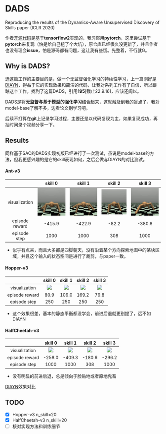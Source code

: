 # DADS
Reproducing the results of the Dynamics-Aware Unsupervised Discovery of Skills paper (ICLR 2020)

作者[开源代码](https://github.com/google-research/dads)是基于**tensorflow2**实现的，我习惯用**pytorch**，这里尝试基于**pytorch**来复现（怕是给自己挖了个大坑），原仓库已经很久没更新了，并且作者也没有理会**issue**，怕是源码都有问题，这让我有些慌。先整着，不行就G。

## Why is DADS?

选这篇工作的主要目的是，做一个无监督强化学习的持续性学习，上一篇刚好是[DIAYN](https://github.com/IDayday/DIAYN-PyTorch)，得益于它的实现效果和简洁的代码，让我对系列工作有了自信，所以跟踪这个工作，找到了这篇DADS，引用**195**[截止22.9.16]，应该还阔以。

DADS是将**无监督与基于模型的强化学习**结合起来，这就触及到我的盲点了，我对model-base了解不多，边看论文别学习吧。

后续不打算在**git**上记录学习过程，主要还是以代码复现为主，如果复现成功，再抽时间录个视频分享一下。

## Results

同样基于SAC的DADS实现初版已经进行了一次测试，虽说是model-base的方法，但我更感兴趣的是它的skill表现如何，之后会做与DIAYN的对比测试。

#### Ant-v3

|       |skill 0| skill 1| skill 2| skill 3|
:-----------------------:|:-----------------------:|:-----------------------:|:-----------------------:|:-----------------------:
|visualization|![](./results/skill/ant/skill0.gif)| ![](results/skill/ant/skill1.gif)| ![](results/skill/ant/skill2.gif)| ![](results/skill/ant/skill3.gif)
episode reward|-415.9|-422.9|-82.2|-380.8|
episode step|1000|1000|308|1000

* 似乎有点呆，而且大多都是四脚朝天，没有沿着某个方向探索地图中的某块区域，并且这个输入的状态空间是进行了裁剪，与paper一致。

#### Hopper-v3

|       |skill 0| skill 1| skill 2| skill 3|
:-----------------------:|:-----------------------:|:-----------------------:|:-----------------------:|:-----------------------:
|visualization|![](./checkpoints/Hopper/09-17%2016-34-44/gifs/skill0.gif)| ![](./checkpoints/Hopper/09-17%2016-34-44/gifs/skill1.gif)| ![](./checkpoints/Hopper/09-17%2016-34-44/gifs/skill2.gif)| ![](./checkpoints/Hopper/09-17%2016-34-44/gifs/skill3.gif)
episode reward|80.9|109.0|169.2|79.8|
episode step|250|250|250|250

* 这个效果很差，基本的静态平衡都没学会，前进后退就更别提了，远不如DIAYN

#### HalfCheetah-v3
|       |skill 0| skill 1| skill 2| skill 3|
:-----------------------:|:-----------------------:|:-----------------------:|:-----------------------:|:-----------------------:
|visualization|![](./checkpoints/HalfCheetah/09-17%2016-32-42/gifs/skill0.gif)| ![](./checkpoints/HalfCheetah/09-17%2016-32-42/gifs/skill1.gif)| ![](./checkpoints/HalfCheetah/09-17%2016-32-42/gifs/skill2.gif)| ![](./checkpoints/HalfCheetah/09-17%2016-32-42/gifs/skill3.gif)
episode reward|-258.0|-409.3|-180.6|-296.2|
episode step|1000|1000|308|1000

* 没有明显的前进后退，总是倾向于脸贴地或者原地鬼畜

[DIAYN](https://github.com/IDayday/DIAYN-PyTorch)效果对比

## TODO

- [x] Hopper-v3 n_skill=20
- [x] HalfCheetah-v3 n_skill=20
- [ ] 核对实现方法和训练细节
